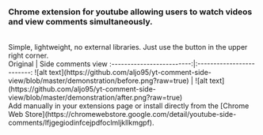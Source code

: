 <h3>Chrome extension for youtube allowing users to watch videos and view comments simultaneously.</h3>
<br>
Simple, lightweight, no external libraries. Just use the button in the upper right corner.
<br>
Original	           |  Side comments view
:-------------------------:|:-------------------------:
![alt text](https://github.com/aljo95/yt-comment-side-view/blob/master/demonstration/before.png?raw=true)  |  ![alt text](https://github.com/aljo95/yt-comment-side-view/blob/master/demonstration/after.png?raw=true)
<br>
Add manually in your extensions page or install directly from the [Chrome Web Store](https://chromewebstore.google.com/detail/youtube-side-comments/lfjgegiodinfcejpdfoclmljkllkmgpf).
